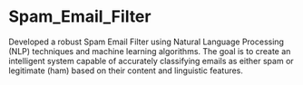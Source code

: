 # Spam_Email_Filter

Developed a robust Spam Email Filter using Natural Language Processing (NLP)
techniques and machine learning algorithms. The goal is to create an intelligent
system capable of accurately classifying emails as either spam or legitimate
(ham) based on their content and linguistic features.
